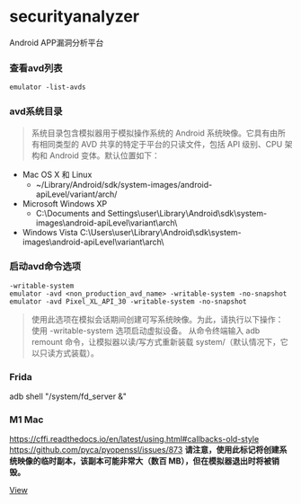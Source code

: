 # securityanalyzer
Android APP漏洞分析平台
### 查看avd列表
    emulator -list-avds
### avd系统目录
>系统目录包含模拟器用于模拟操作系统的 Android 系统映像。它具有由所
>有相同类型的 AVD 共享的特定于平台的只读文件，包括 API 级别、CPU 
>架构和 Android 变体。默认位置如下：
   - Mac OS X 和 Linux 
     - ~/Library/Android/sdk/system-images/android-apiLevel/variant/arch/
   - Microsoft Windows XP
     - C:\Documents and Settings\user\Library\Android\sdk\system-images\android-apiLevel\variant\arch\
   - Windows Vista
    C:\Users\user\Library\Android\sdk\system-images\android-apiLevel\variant\arch\
### 启动avd命令选项
    -writable-system
    emulator -avd <non_production_avd_name> -writable-system -no-snapshot
    emulator -avd Pixel_XL_API_30 -writable-system -no-snapshot
    
> 使用此选项在模拟会话期间创建可写系统映像。为此，请执行以下操作：
    使用 -writable-system 选项启动虚拟设备。
    从命令终端输入 adb remount 命令，让模拟器以读/写方式重新装载 system/（默认情况下，它以只读方式装载）。
### Frida
  adb shell "/system/fd_server &"
### M1 Mac
  https://cffi.readthedocs.io/en/latest/using.html#callbacks-old-style
  https://github.com/pyca/pyopenssl/issues/873
**请注意，使用此标记将创建系统映像的临时副本，该副本可能非常大（数百 MB），但在模拟器退出时将被销毁。**
</div>
                    <a href="#activities" class="small-box-footer">View <i class="fas fa-arrow-circle-down"></i></a>
                  </div>
